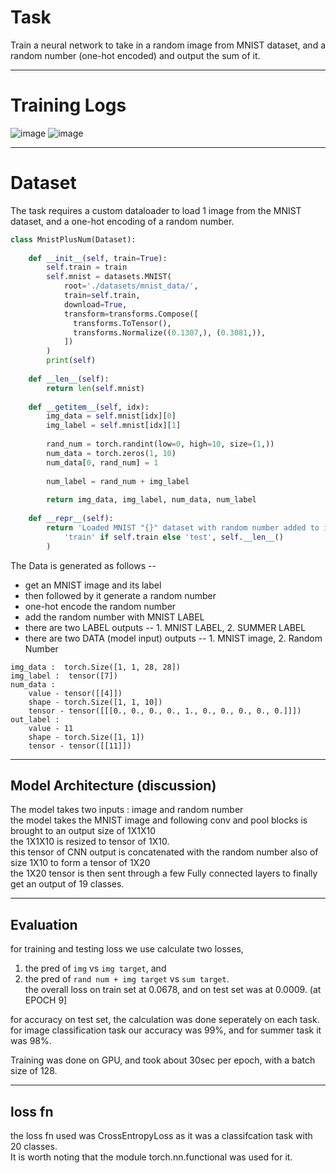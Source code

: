 
# Task
Train a neural network to take in a random image from MNIST dataset, and a random number (one-hot encoded) and output the sum of it. 

------
# Training Logs
![image](https://user-images.githubusercontent.com/8600096/137781190-edb14bee-cf2a-415a-9e11-8f2a972fc7f2.png)
![image](https://user-images.githubusercontent.com/8600096/137781216-a917b0c0-c2eb-44a8-9f6a-baef04d4ccd1.png)

------
# Dataset 
The task requires a custom dataloader to load 1 image from the MNIST dataset, and a one-hot encoding of a random number.     
```python
class MnistPlusNum(Dataset):
    
    def __init__(self, train=True):
        self.train = train
        self.mnist = datasets.MNIST(
            root='./datasets/mnist_data/',
            train=self.train,
            download=True,
            transform=transforms.Compose([
              transforms.ToTensor(),
              transforms.Normalize((0.1307,), (0.3081,)),
            ])
        )
        print(self)
        
    def __len__(self):
        return len(self.mnist)
    
    def __getitem__(self, idx):
        img_data = self.mnist[idx][0]
        img_label = self.mnist[idx][1]
        
        rand_num = torch.randint(low=0, high=10, size=(1,))
        num_data = torch.zeros(1, 10)
        num_data[0, rand_num] = 1
        
        num_label = rand_num + img_label
        
        return img_data, img_label, num_data, num_label
    
    def __repr__(self):
        return 'Loaded MNIST "{}" dataset with random number added to it. Data size - {}'.format(
            'train' if self.train else 'test', self.__len__()
        )
```
The Data is generated as follows --
- get an MNIST image and its label       
- then followed by it generate a random number
- one-hot encode the random number
- add the random number with MNIST LABEL
- there are two LABEL outputs -- 1. MNIST LABEL, 2. SUMMER LABEL
- there are two DATA (model input) outputs -- 1. MNIST image, 2. Random Number

```shell
img_data :  torch.Size([1, 1, 28, 28])
img_label :  tensor([7])
num_data : 
	value - tensor([[4]])
	shape - torch.Size([1, 1, 10])
	tensor - tensor([[[0., 0., 0., 0., 1., 0., 0., 0., 0., 0.]]])
out_label : 
	value - 11
	shape - torch.Size([1, 1])
	tensor - tensor([[11]])
```

------
## Model Architecture (discussion)
The model takes two inputs : image and random number    
the model takes the MNIST image and following conv and pool blocks is brought to an output size of 1X1X10    
the 1X1X10 is resized to tensor of 1X10.    
this tensor of CNN output is concatenated with the random number also of size 1X10 to form a tensor of 1X20    
the 1X20 tensor is then sent through a few Fully connected layers to finally get an output of 19 classes.    

------
## Evaluation
for training and testing loss we use calculate two losses,     
1. the pred of `img` vs `img target`, and       
2. the pred of `rand num + img target` vs  `sum target`.      
the overall loss on train set at 0.0678, and on test set was at 0.0009. (at EPOCH 9]    
        
for accuracy on test set, the calculation was done seperately on each task.       
for image classification task our accuracy was 99%, and for summer task it was 98%.       
        
Training was done on GPU, and took about 30sec per epoch, with a batch size of 128.        

------
## loss fn
the loss fn used was CrossEntropyLoss as it was a classifcation task with 20 classes.        
It is worth noting that the module torch.nn.functional was used for it.     
